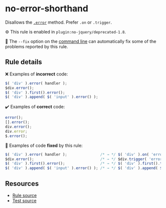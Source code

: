 # no-error-shorthand

Disallows the [`.error`](https://api.jquery.com/error/) method. Prefer `.on` or `.trigger`.

⚙️ This rule is enabled in `plugin:no-jquery/deprecated-1.8`.

🔧 The `--fix` option on the [command line](https://eslint.org/docs/user-guide/command-line-interface#fixing-problems) can automatically fix some of the problems reported by this rule.

## Rule details

❌ Examples of **incorrect** code:
```js
$( 'div' ).error( handler );
$div.error();
$( 'div' ).first().error();
$( 'div' ).append( $( 'input' ).error() );
```

✔️ Examples of **correct** code:
```js
error();
[].error();
div.error();
div.error;
$.error();
```

🔧 Examples of code **fixed** by this rule:
```js
$( 'div' ).error( handler );               /* → */ $( 'div' ).on( 'error', handler );
$div.error();                              /* → */ $div.trigger( 'error' );
$( 'div' ).first().error();                /* → */ $( 'div' ).first().trigger( 'error' );
$( 'div' ).append( $( 'input' ).error() ); /* → */ $( 'div' ).append( $( 'input' ).trigger( 'error' ) );
```

## Resources

* [Rule source](/src/rules/no-error-shorthand.js)
* [Test source](/src/tests/no-error-shorthand.js)

